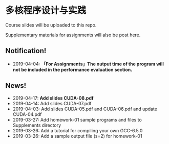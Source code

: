 # 多核程序设计与实践

Course sildes will be uploaded to this repo.

Supplementary materials for assignments will also be post here.



## Notification!

- 2019-04-04: **「For Assignments」The output time of the program will not be included in the performance evaluation section.**

  

## News!

- 2019-04-17: **Add slides CUDA-08.pdf**
- 2019-04-14: Add slides CUDA-07.pdf
- 2019-04-03: Add slides CUDA-05.pdf and CUDA-06.pdf and update CUDA-04.pdf
- 2019-03-27: Add homework-01 sample programs and files to Supplements directory
- 2019-03-26: Add a tutorial for compiling your own GCC-6.5.0
- 2019-03-26: Add a sample output file (s=2) for homework-01

